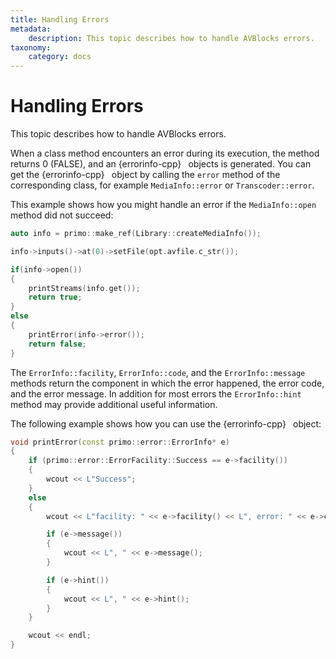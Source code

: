 ```yaml
---
title: Handling Errors
metadata:
    description: This topic describes how to handle AVBlocks errors.
taxonomy:
    category: docs
---
```


# Handling Errors

This topic describes how to handle AVBlocks errors.

When a class method encounters an error during its execution, the method returns 0 (FALSE), and an {errorinfo-cpp}` ` objects is generated. You can get the {errorinfo-cpp}` ` object by calling the `error` method of the corresponding class, for example `MediaInfo::error` or `Transcoder::error`.

This example shows how you might handle an error if the `MediaInfo::open` method did not succeed:

``` cpp
auto info = primo::make_ref(Library::createMediaInfo());

info->inputs()->at(0)->setFile(opt.avfile.c_str());

if(info->open())
{
    printStreams(info.get());
    return true;
}
else
{
    printError(info->error());
    return false;
}
```

The `ErrorInfo::facility`, `ErrorInfo::code`, and the `ErrorInfo::message` methods return the component in which the error happened, the error code, and the error message. In addition for most errors the `ErrorInfo::hint` method may provide additional useful information.

The following example shows how you can use the {errorinfo-cpp}` ` object:

``` cpp
void printError(const primo::error::ErrorInfo* e)
{
    if (primo::error::ErrorFacility::Success == e->facility())
    {
        wcout << L"Success";
    }
    else
    {
        wcout << L"facility: " << e->facility() << L", error: " << e->code();

        if (e->message())
        {
            wcout << L", " << e->message();
        }

        if (e->hint())
        {
            wcout << L", " << e->hint();
        }
    }

    wcout << endl;
}
```
